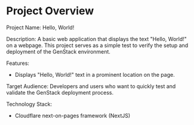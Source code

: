 # Project Overview

Project Name: Hello, World!

Description: A basic web application that displays the text "Hello, World!" on a webpage. This project serves as a simple test to verify the setup and deployment of the GenStack environment.

Features:

*   Displays "Hello, World!" text in a prominent location on the page.

Target Audience: Developers and users who want to quickly test and validate the GenStack deployment process.

Technology Stack:

*   Cloudflare next-on-pages framework (NextJS)